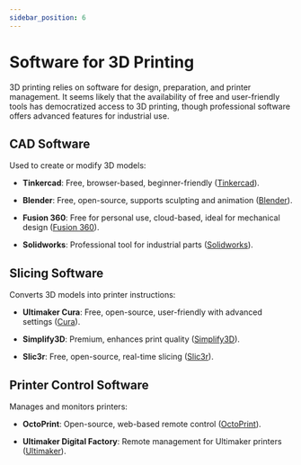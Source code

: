 ```yaml
---
sidebar_position: 6
---
```

# Software for 3D Printing

3D printing relies on software for design, preparation, and printer management. It seems likely that the availability of free and user-friendly tools has democratized access to 3D printing, though professional software offers advanced features for industrial use.

CAD Software
------------

Used to create or modify 3D models:

*   **Tinkercad**: Free, browser-based, beginner-friendly ([Tinkercad](https://www.tinkercad.com/)).
    
*   **Blender**: Free, open-source, supports sculpting and animation ([Blender](https://www.blender.org/)).
    
*   **Fusion 360**: Free for personal use, cloud-based, ideal for mechanical design ([Fusion 360](https://www.autodesk.com/products/fusion-360/overview)).
    
*   **Solidworks**: Professional tool for industrial parts ([Solidworks](https://www.solidworks.com/)).
    

Slicing Software
----------------

Converts 3D models into printer instructions:

*   **Ultimaker Cura**: Free, open-source, user-friendly with advanced settings ([Cura](https://ultimaker.com/software/ultimaker-cura/)).
    
*   **Simplify3D**: Premium, enhances print quality ([Simplify3D](https://www.simplify3d.com/)).
    
*   **Slic3r**: Free, open-source, real-time slicing ([Slic3r](https://slic3r.org/)).
    

Printer Control Software
------------------------

Manages and monitors printers:

*   **OctoPrint**: Open-source, web-based remote control ([OctoPrint](https://octoprint.org/)).
    
*   **Ultimaker Digital Factory**: Remote management for Ultimaker printers ([Ultimaker](https://ultimaker.com/)).